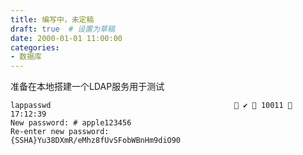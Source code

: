 ```yaml
---
title: 编写中，未定稿
draft: true  # 设置为草稿
date: 2000-01-01 11:00:00
categories:
- 数据库
---
```




准备在本地搭建一个LDAP服务用于测试

```shell
lappasswd                                          ✔  10011  17:12:39
New password: # apple123456
Re-enter new password:
{SSHA}Yu38DXmR/eMhz8fUvSFobWBnHm9diO90
```


